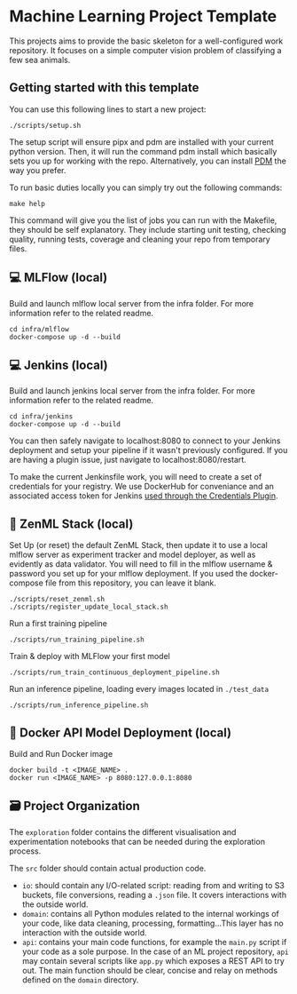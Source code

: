 # Machine Learning Project Template

This projects aims to provide the basic skeleton for a well-configured work repository. It focuses on a simple computer vision problem of classifying a few sea animals. 

## Getting started with this template

You can use this following lines to start a new project:
```
./scripts/setup.sh
```
The setup script will ensure pipx and pdm are installed with your current python version. Then, it will run the command pdm install which basically sets you up for working with the repo. Alternatively, you can install [PDM](https://github.com/pdm-project/pdm) the way you prefer.

To run basic duties locally you can simply try out the following commands:
```
make help
```
This command will give you the list of jobs you can run with the Makefile, they should be self explanatory. They include starting unit testing, checking quality, running tests, coverage and cleaning your repo from temporary files.

💻 MLFlow (local)
-------------

Build and launch mlflow local server from the infra folder. For more information refer to the related readme.
```
cd infra/mlflow
docker-compose up -d --build
```

💻 Jenkins (local)
-------------

Build and launch jenkins local server from the infra folder. For more information refer to the related readme.
```
cd infra/jenkins
docker-compose up -d --build
```

You can then safely navigate to localhost:8080 to connect to your Jenkins deployment and setup your pipeline if it wasn't previously configured. If you are having a plugin issue, just navigate to localhost:8080/restart.

To make the current Jenkinsfile work, you will need to create a set of credentials for your registry. We use DockerHub for conveniance and an associated access token for Jenkins [used through the Credentials Plugin](https://docs.cloudbees.com/docs/cloudbees-ci/latest/cloud-secure-guide/injecting-secrets).

🤖 ZenML Stack (local)
-------------

Set Up (or reset) the default ZenML Stack, then update it to use a local mlflow server as experiment tracker and model deployer, as well as evidently as data validator. You will need to fill in the mlflow username & password you set up for your mlflow deployment. If you used the docker-compose file from this repository, you can leave it blank.
```
./scripts/reset_zenml.sh
./scripts/register_update_local_stack.sh
```
Run a first training pipeline
```
./scripts/run_training_pipeline.sh
```
Train & deploy with MLFlow your first model
```
./scripts/run_train_continuous_deployment_pipeline.sh
```
Run an inference pipeline, loading every images located in `./test_data`
```
./scripts/run_inference_pipeline.sh
```

🐳 Docker API Model Deployment (local)
-------------

Build and Run Docker image
```
docker build -t <IMAGE_NAME> .
docker run <IMAGE_NAME> -p 8080:127.0.0.1:8080
```

🗃 Project Organization
------------

The `exploration` folder contains the different visualisation and experimentation notebooks that can be needed during the exploration process.

The `src` folder should contain actual production code.
- `io`: should contain any I/O-related script: reading from and writing to S3 buckets, file conversions, reading a `.json` file. It covers interactions with the outside world.
- `domain`: contains all Python modules related to the internal workings of your code, like data cleaning, processing, formatting...This layer has no interaction with the outside world.
- `api`: contains your main code functions, for example the `main.py` script if your code as a sole purpose. In the case of an ML project repository, `api` may contain several scripts like `app.py` which exposes a REST API to try out. The main function should be clear, concise and relay on methods defined on the `domain` directory.